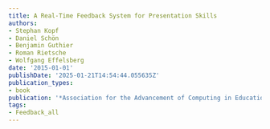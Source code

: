 ```yaml
---
title: A Real-Time Feedback System for Presentation Skills
authors:
- Stephan Kopf
- Daniel Schön
- Benjamin Guthier
- Roman Rietsche
- Wolfgang Effelsberg
date: '2015-01-01'
publishDate: '2025-01-21T14:54:44.055635Z'
publication_types:
- book
publication: '*Association for the Advancement of Computing in Education (AACE)*'
tags:
- Feedback_all
---
```

